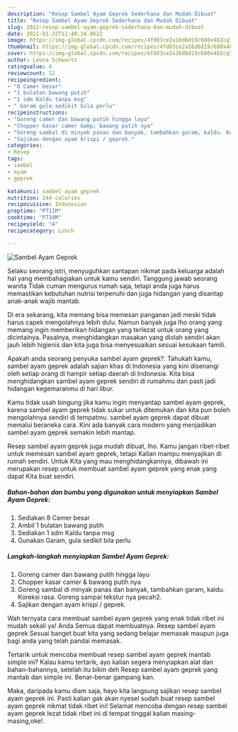 ```yaml
---
description: "Resep Sambel Ayam Geprek Sederhana dan Mudah Dibuat"
title: "Resep Sambel Ayam Geprek Sederhana dan Mudah Dibuat"
slug: 1012-resep-sambel-ayam-geprek-sederhana-dan-mudah-dibuat
date: 2021-01-22T11:40:34.862Z
image: https://img-global.cpcdn.com/recipes/4fd83ce2a16d6d19/680x482cq70/sambel-ayam-geprek-foto-resep-utama.jpg
thumbnail: https://img-global.cpcdn.com/recipes/4fd83ce2a16d6d19/680x482cq70/sambel-ayam-geprek-foto-resep-utama.jpg
cover: https://img-global.cpcdn.com/recipes/4fd83ce2a16d6d19/680x482cq70/sambel-ayam-geprek-foto-resep-utama.jpg
author: Leona Schwartz
ratingvalue: 4
reviewcount: 12
recipeingredient:
- "8 Camer besar"
- "1 bulatan bawang putih"
- "1 sdm Kaldu tanpa msg"
- " Garam gula sedikit bila perlu"
recipeinstructions:
- "Goreng camer dan bawang putih hingga layu"
- "Chopper kasar camer &amp; bawang putih nya"
- "Goreng sambal di minyak panas dan banyak, tambahkan garam, kaldu. Koreksi rasa. Goreng sampai tekstur nya pecah2."
- "Sajikan dengan ayam krispi / geprek."
categories:
- Resep
tags:
- sambel
- ayam
- geprek

katakunci: sambel ayam geprek 
nutrition: 244 calories
recipecuisine: Indonesian
preptime: "PT11M"
cooktime: "PT34M"
recipeyield: "4"
recipecategory: Lunch

---
```



![Sambel Ayam Geprek](https://img-global.cpcdn.com/recipes/4fd83ce2a16d6d19/680x482cq70/sambel-ayam-geprek-foto-resep-utama.jpg)

Selaku seorang istri, menyuguhkan santapan nikmat pada keluarga adalah hal yang membahagiakan untuk kamu sendiri. Tanggung jawab seorang  wanita Tidak cuman mengurus rumah saja, tetapi anda juga harus memastikan kebutuhan nutrisi terpenuhi dan juga hidangan yang disantap anak-anak wajib mantab.

Di era  sekarang, kita memang bisa memesan panganan jadi meski tidak harus capek mengolahnya lebih dulu. Namun banyak juga lho orang yang memang ingin memberikan hidangan yang terlezat untuk orang yang dicintainya. Pasalnya, menghidangkan masakan yang diolah sendiri akan jauh lebih higienis dan kita juga bisa menyesuaikan sesuai kesukaan famili. 



Apakah anda seorang penyuka sambel ayam geprek?. Tahukah kamu, sambel ayam geprek adalah sajian khas di Indonesia yang kini disenangi oleh setiap orang di hampir setiap daerah di Indonesia. Kita bisa menghidangkan sambel ayam geprek sendiri di rumahmu dan pasti jadi hidangan kegemaranmu di hari libur.

Kamu tidak usah bingung jika kamu ingin menyantap sambel ayam geprek, karena sambel ayam geprek tidak sukar untuk ditemukan dan kita pun boleh mengolahnya sendiri di tempatmu. sambel ayam geprek dapat dibuat memalui beraneka cara. Kini ada banyak cara modern yang menjadikan sambel ayam geprek semakin lebih mantap.

Resep sambel ayam geprek juga mudah dibuat, lho. Kamu jangan ribet-ribet untuk memesan sambel ayam geprek, tetapi Kalian mampu menyajikan di rumah sendiri. Untuk Kita yang mau menghidangkannya, dibawah ini merupakan resep untuk membuat sambel ayam geprek yang enak yang dapat Kita buat sendiri.

<!--inarticleads1-->

##### Bahan-bahan dan bumbu yang digunakan untuk menyiapkan Sambel Ayam Geprek:

1. Sediakan 8 Camer besar
1. Ambil 1 bulatan bawang putih
1. Sediakan 1 sdm Kaldu tanpa msg
1. Gunakan  Garam, gula sedikit bila perlu




<!--inarticleads2-->

##### Langkah-langkah menyiapkan Sambel Ayam Geprek:

1. Goreng camer dan bawang putih hingga layu
1. Chopper kasar camer &amp; bawang putih nya
1. Goreng sambal di minyak panas dan banyak, tambahkan garam, kaldu. Koreksi rasa. Goreng sampai tekstur nya pecah2.
1. Sajikan dengan ayam krispi / geprek.




Wah ternyata cara membuat sambel ayam geprek yang enak tidak ribet ini mudah sekali ya! Anda Semua dapat membuatnya. Resep sambel ayam geprek Sesuai banget buat kita yang sedang belajar memasak maupun juga bagi anda yang telah pandai memasak.

Tertarik untuk mencoba membuat resep sambel ayam geprek mantab simple ini? Kalau kamu tertarik, ayo kalian segera menyiapkan alat dan bahan-bahannya, setelah itu bikin deh Resep sambel ayam geprek yang mantab dan simple ini. Benar-benar gampang kan. 

Maka, daripada kamu diam saja, hayo kita langsung sajikan resep sambel ayam geprek ini. Pasti kalian gak akan nyesel sudah buat resep sambel ayam geprek nikmat tidak ribet ini! Selamat mencoba dengan resep sambel ayam geprek lezat tidak ribet ini di tempat tinggal kalian masing-masing,oke!.

